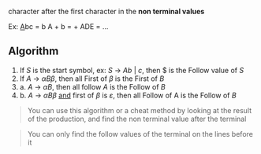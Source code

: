 character after the first character in the **non terminal values**

Ex: 
<u>A</u>bc = b 
A + b = +
ADE = ...

## Algorithm
1. If *S* is the start symbol, 
   ex: *S* -> *Ab* | *c*, then $ is the Follow value of *S*
2. If *A* -> $\alpha$*B*$\beta$, then all First of $\beta$ is the First of *B*
3. a. *A* -> $\alpha$*B*, then all follow *A* is the Follow of *B*
3. b. *A* -> $\alpha$*B*$\beta$ <u>and</u> first of $\beta$ is $\varepsilon$, then all Follow of A is the Follow of *B*
> You can use this algorithm or a cheat method by looking at the result of the production, and find the non terminal value after the terminal 

> You can only find the follow values of the terminal on the lines before it